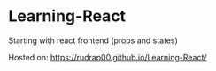 # Learning-React
Starting with react frontend (props and states)

Hosted on:
https://rudrap00.github.io/Learning-React/
